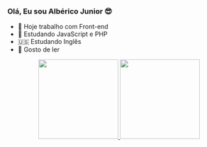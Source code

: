 ### Olá, Eu sou Albérico Junior 😎

- 🔭 Hoje trabalho com Front-end 
- 🌱 Estudando JavaScript e PHP
- 🇺🇸  Estudando Inglês
- 📘  Gosto  de ler

<div align = "center"> 
  <a href="https://github.com/AlbericoJr">
  <img height = "180em" src = "https://github-readme-stats.vercel.app/api?username=AlbericoJr&show_icons=true&theme=dark&include_all_commits=true&count_private=true" />
  <img height = "180em" src = "https://github-readme-stats.vercel.app/api/top-langs/?username=AlbericoJr&layout=compact&langs_count=7&theme=dark" />
</div>

  ##
 
